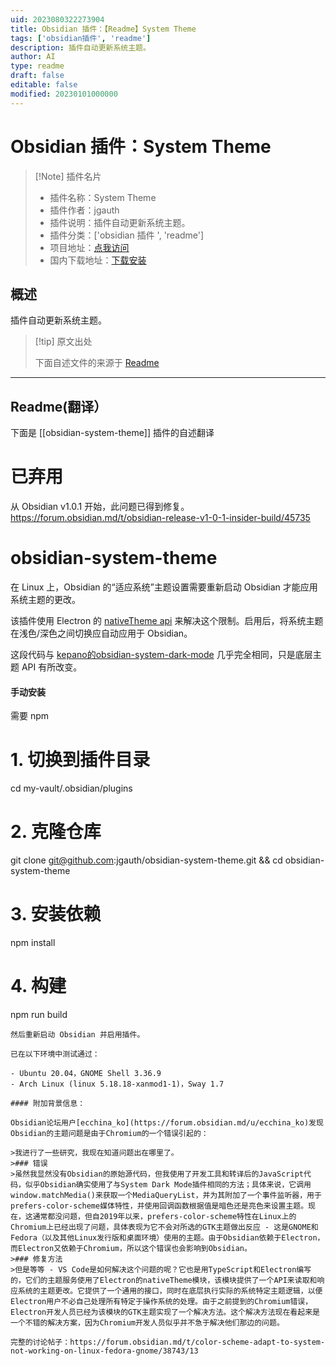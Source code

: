 ```yaml
---
uid: 2023080322273904
title: Obsidian 插件：【Readme】System Theme
tags: ['obsidian插件', 'readme']
description: 插件自动更新系统主题。
author: AI
type: readme
draft: false
editable: false
modified: 20230101000000
---
```


# Obsidian 插件：System Theme

> [!Note] 插件名片
> - 插件名称：System Theme
> - 插件作者：jgauth
> - 插件说明：插件自动更新系统主题。
> - 插件分类：['obsidian 插件 ', 'readme']
> - 项目地址：[点我访问](https://github.com/jgauth/obsidian-system-theme)
> - 国内下载地址：[下载安装](https://pkmer.cn/products/plugin/pluginMarket/?obsidian-system-theme)

## 概述

插件自动更新系统主题。

> [!tip] 原文出处
>
>下面自述文件的来源于 [Readme](https://ghproxy.net/https://raw.githubusercontent.com/jgauth/obsidian-system-theme/master/README.md)
>

---

## Readme(翻译）

下面是 [[obsidian-system-theme]] 插件的自述翻译

# 已弃用

从 Obsidian v1.0.1 开始，此问题已得到修复。<https://forum.obsidian.md/t/obsidian-release-v1-0-1-insider-build/45735>

# obsidian-system-theme

在 Linux 上，Obsidian 的“适应系统”主题设置需要重新启动 Obsidian 才能应用系统主题的更改。

该插件使用 Electron 的 [nativeTheme api](https://www.electronjs.org/docs/latest/api/native-theme) 来解决这个限制。启用后，将系统主题在浅色/深色之间切换应自动应用于 Obsidian。

这段代码与 [kepano的obsidian-system-dark-mode](https://github.com/kepano/obsidian-system-dark-mode) 几乎完全相同，只是底层主题 API 有所改变。

#### 手动安装

需要 npm

# 1. 切换到插件目录

cd my-vault/.obsidian/plugins

# 2. 克隆仓库

git clone git@github.com:jgauth/obsidian-system-theme.git && cd obsidian-system-theme

# 3. 安装依赖

npm install

# 4. 构建

npm run build

```
然后重新启动 Obsidian 并启用插件。

已在以下环境中测试通过：

- Ubuntu 20.04，GNOME Shell 3.36.9
- Arch Linux (linux 5.18.18-xanmod1-1)，Sway 1.7

#### 附加背景信息：

Obsidian论坛用户[ecchina_ko](https://forum.obsidian.md/u/ecchina_ko)发现Obsidian的主题问题是由于Chromium的一个错误引起的：

>我进行了一些研究，我现在知道问题出在哪里了。
>### 错误
>虽然我显然没有Obsidian的原始源代码，但我使用了开发工具和转译后的JavaScript代码，似乎Obsidian确实使用了与System Dark Mode插件相同的方法；具体来说，它调用window.matchMedia()来获取一个MediaQueryList，并为其附加了一个事件监听器，用于prefers-color-scheme媒体特性，并使用回调函数根据值是暗色还是亮色来设置主题。现在，这通常都没问题，但自2019年以来，prefers-color-scheme特性在Linux上的Chromium上已经出现了问题，具体表现为它不会对所选的GTK主题做出反应 - 这是GNOME和Fedora（以及其他Linux发行版和桌面环境）使用的主题。由于Obsidian依赖于Electron，而Electron又依赖于Chromium，所以这个错误也会影响到Obsidian。
>### 修复方法
>但是等等 - VS Code是如何解决这个问题的呢？它也是用TypeScript和Electron编写的，它们的主题服务使用了Electron的nativeTheme模块，该模块提供了一个API来读取和响应系统的主题更改。它提供了一个通用的接口，同时在底层执行实际的系统特定主题逻辑，以便Electron用户不必自己处理所有特定于操作系统的处理。由于之前提到的Chromium错误，Electron开发人员已经为该模块的GTK主题实现了一个解决方法。这个解决方法现在看起来是一个不错的解决方案，因为Chromium开发人员似乎并不急于解决他们那边的问题。

完整的讨论帖子：https://forum.obsidian.md/t/color-scheme-adapt-to-system-not-working-on-linux-fedora-gnome/38743/13



